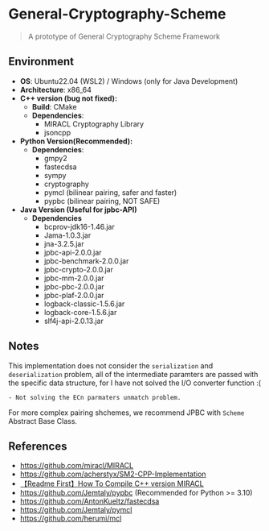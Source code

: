 # General-Cryptography-Scheme
>  A prototype of General Cryptography Scheme Framework

## Environment
- **OS**: Ubuntu22.04 (WSL2) / Windows (only for Java Development)
- **Architecture**: x86_64
- **C++ version (bug not fixed):**
    - **Build**: CMake
    - **Dependencies**:
        - MIRACL Cryptography Library
        - jsoncpp
- **Python Version(Recommended):**
    - **Dependencies**:
        - gmpy2
        - fastecdsa
        - sympy
        - cryptography
        - pymcl (bilinear pairing, safer and faster)
        - pypbc (bilinear pairing, NOT SAFE)
- **Java Version (Useful for jpbc-API)**
    - **Dependencies**
        - bcprov-jdk16-1.46.jar
        - Jama-1.0.3.jar
        - jna-3.2.5.jar
        - jpbc-api-2.0.0.jar
        - jpbc-benchmark-2.0.0.jar
        - jpbc-crypto-2.0.0.jar
        - jpbc-mm-2.0.0.jar
        - jpbc-pbc-2.0.0.jar
        - jpbc-plaf-2.0.0.jar
        - logback-classic-1.5.6.jar
        - logback-core-1.5.6.jar
        - slf4j-api-2.0.13.jar


## Notes
This implementation does not consider the `serialization` and `deserialization` problem, 
all of the intermediate paramters are passed with the specific data structure, for I have not solved the I/O converter function :( 

    - Not solving the ECn parmaters unmatch problem.

For more complex pairing shchemes, we recommend JPBC with `Scheme` Abstract Base Class.



## References
- https://github.com/miracl/MIRACL
- https://github.com/acherstyx/SM2-CPP-Implementation
- [【Readme First】How To Compile C++ version MIRACL](https://adityagudimetla.medium.com/installing-miracl-for-dummies-7eb7192c3285)
- https://github.com/Jemtaly/pypbc  (Recommended for Python >= 3.10)
- https://github.com/AntonKueltz/fastecdsa
- https://github.com/Jemtaly/pymcl
- https://github.com/herumi/mcl